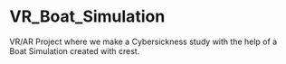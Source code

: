 # VR_Boat_Simulation
VR/AR Project where we make a Cybersickness study with the help of a Boat Simulation created with crest.
